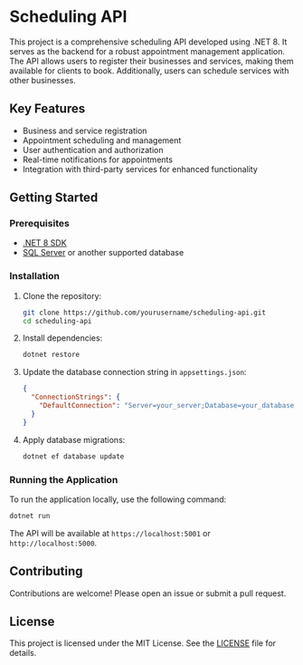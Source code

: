 
# Scheduling API

This project is a comprehensive scheduling API developed using .NET 8. It serves as the backend for a robust appointment management application. The API allows users to register their businesses and services, making them available for clients to book. Additionally, users can schedule services with other businesses.

## Key Features

- Business and service registration
- Appointment scheduling and management
- User authentication and authorization
- Real-time notifications for appointments
- Integration with third-party services for enhanced functionality

## Getting Started

### Prerequisites

- [.NET 8 SDK](https://dotnet.microsoft.com/download/dotnet/8.0)
- [SQL Server](https://www.microsoft.com/en-us/sql-server/sql-server-downloads) or another supported database

### Installation

1. Clone the repository:
   ```bash
   git clone https://github.com/yourusername/scheduling-api.git
   cd scheduling-api
   ```

2. Install dependencies:
   ```bash
   dotnet restore
   ```

3. Update the database connection string in `appsettings.json`:
   ```json
   {
     "ConnectionStrings": {
       "DefaultConnection": "Server=your_server;Database=your_database;User Id=your_username;Password=your_password;"
     }
   }
   ```

4. Apply database migrations:
   ```bash
   dotnet ef database update
   ```

### Running the Application

To run the application locally, use the following command:
```bash
dotnet run
```

The API will be available at `https://localhost:5001` or `http://localhost:5000`.


## Contributing

Contributions are welcome! Please open an issue or submit a pull request.

## License

This project is licensed under the MIT License. See the [LICENSE](LICENSE) file for details.
